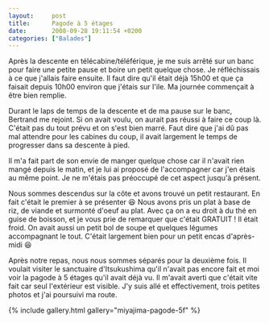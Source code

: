 ```yaml
---
layout:     post
title:      Pagode à 5 étages
date:       2008-09-28 19:11:54 +0200
categories: ["Balades"]
---
```


Après la descente en télécabine/téléférique, je me suis arrêté sur un banc pour faire une petite pause et boire un
petit quelque chose. Je réfléchissais à ce que j'allais faire ensuite. Il faut dire qu'il était déjà 15h00 et que
ça faisait depuis 10h00 environ que j'étais sur l'ile. Ma journée commençait à être bien remplie.

<!--more-->

Durant le laps de temps de la descente et de ma pause sur le banc, Bertrand me rejoint. Si on avait voulu, on
aurait pas réussi à faire ce coup là. C'était pas du tout prévu et on s'est bien marré. Faut dire que j'ai dû pas
mal attendre pour les cabines du coup, il avait largement le temps de progresser dans sa descente à pied.

Il m'a fait part de son envie de manger quelque chose car il n'avait rien mangé depuis le matin, et je lui ai
proposé de l'accompagner car j'en étais au même point. Je ne m'étais pas préoccupé de cet aspect jusqu'à présent.

Nous sommes descendus sur la côte et avons trouvé un petit restaurant. En fait c'était le premier à se présenter
:laughing: Nous avons pris un plat à base de riz, de viande et surmonté d'oeuf au plat. Avec ça on a eu droit à du
thé en guise de boisson, et je vous prie de remarquer que c'était GRATUIT ! Il était froid. On avait aussi un petit
bol de soupe et quelques légumes accompagnant le tout. C'était largement bien pour un petit encas d'après-midi
:laughing:

Après notre repas, nous nous sommes séparés pour la deuxième fois. Il voulait visiter le sanctuaire d'Itsukushima
qu'il n'avait pas encore fait et moi voir la pagode à 5 étages qu'il avait déjà vu. Il m'avait averti que c'était
vite fait car seul l'extérieur est visible. J'y suis allé et effectivement, trois petites photos et j'ai poursuivi
ma route.

{% include gallery.html gallery="miyajima-pagode-5f" %}
